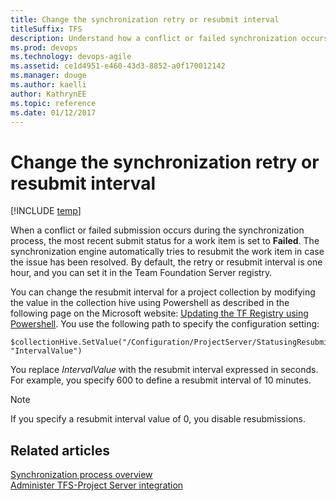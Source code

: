 ```yaml
---
title: Change the synchronization retry or resubmit interval
titleSuffix: TFS 
description: Understand how a conflict or failed synchronization occurs when using Team Foundation Server & Project Server integration
ms.prod: devops
ms.technology: devops-agile 
ms.assetid: ce1d4951-e460-43d3-8852-a0f170012142
ms.manager: douge
ms.author: kaelliauthor: KathrynEE
ms.topic: reference
ms.date: 01/12/2017
---
```


# Change the synchronization retry or resubmit interval

[!INCLUDE [temp](../_shared/tfs-ps-sync-header.md)]

When a conflict or failed submission occurs during the synchronization process, the most recent submit status for a work item is set to **Failed**. The synchronization engine automatically tries to resubmit the work item in case the issue has been resolved. By default, the retry or resubmit interval is one hour, and you can set it in the Team Foundation Server registry.  
  
 You can change the resubmit interval for a project collection by modifying the value in the collection hive using Powershell as described in the following page on the Microsoft website: [Updating the TF Registry using Powershell](http://go.microsoft.com/fwlink/?LinkId=207285). You use the following path to specify the configuration setting:  
  
```  
$collectionHive.SetValue("/Configuration/ProjectServer/StatusingResubmitInterval", "IntervalValue")  
```  
  
 You replace *IntervalValue* with the resubmit interval expressed in seconds. For example, you specify 600 to define a resubmit interval of 10 minutes.  
  
> [!NOTE]
>  If you specify a resubmit interval value of 0, you disable resubmissions.  
  
## Related articles  
 [Synchronization process overview](synchronization-process-overview.md)   
 [Administer TFS-Project Server integration](administrate-integration-tfs-project-server.md)